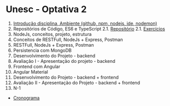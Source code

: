 # Unesc - Optativa 2
		
1. [Introdução disciplina, Ambiente (github, npm, nodejs, ide, nodemon)](01-ambiente/01-ambiente-nodejs.md)
2. Repositórios de Código, ES6 e TypeScript
	2.1. [Repositório](02-repositorio/repositorio.md)
	2.1. [Exercícios](02-repositorio/exercicios.md)
3. NodeJs, conceitos, projeto, estrutura
4. Conceitos de RESTFull, NodeJs + Express, Postman
5. RESTFull, NodeJs + Express, Postman
6. Persistencia com MongoDB
7. Desenvolvimento do Projeto - backend
8. Avaliação I - Apresentação do projeto - backend
9. Frontend com Angular
10. Angular Material
11. Desenvolvimento do Projeto - backend + frontend
12. Avaliação II - Apresentação do Projeto - backend + frontend
13. N-1

* [Cronograma](https://docs.google.com/spreadsheets/d/1-MlzVX1DJMUUkhFrjBPYVWPy6ISA5Ssn8IfaKmpnkec/edit#gid=0)
